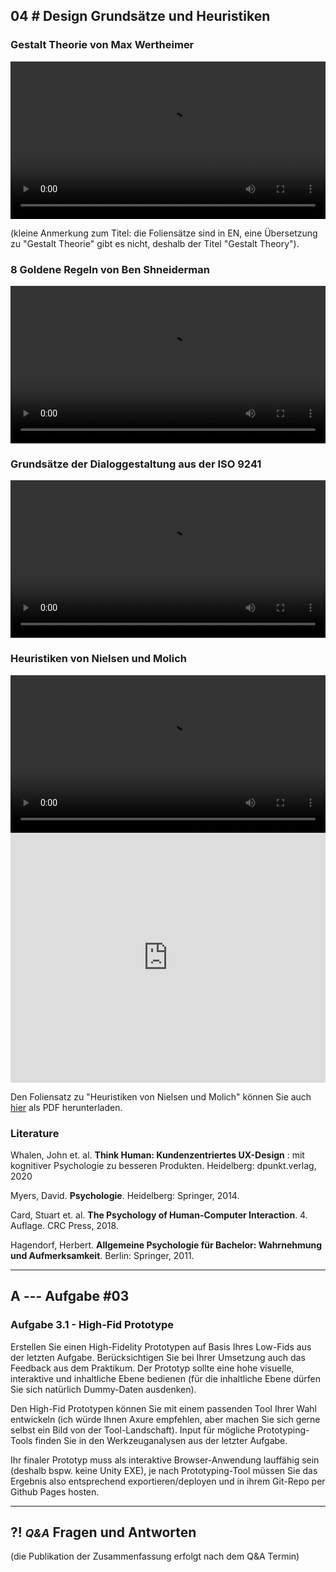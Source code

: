 ## **04 _#_** Design Grundsätze und Heuristiken

### Gestalt Theorie von Max Wertheimer
<video controls width="100%"> 
    <source src="https://lehre.gabriel-rausch.de/HFU/IFD_SoSe20/L04/L04_01_Gestalt_Theory.mp4" type="video/mp4"> 
    <a href="https://lehre.gabriel-rausch.de/HFU/IFD_SoSe20/L04/L04_01_Gestalt_Theory.mp4">Zum Video</a>
</video>

(kleine Anmerkung zum Titel: die Foliensätze sind in EN, eine Übersetzung zu "Gestalt Theorie" gibt es nicht, deshalb der Titel "Gestalt Theory").

### 8 Goldene Regeln von Ben Shneiderman
<video controls width="100%"> 
    <source src="https://lehre.gabriel-rausch.de/HFU/IFD_SoSe20/L04/L04_02_Shneidermans_8_Goldene_Regeln.mp4" type="video/mp4"> 
    <a href="https://lehre.gabriel-rausch.de/HFU/IFD_SoSe20/L04/L04_02_Shneidermans_8_Goldene_Regeln.mp4">Zum Video</a>
</video>

### Grundsätze der Dialoggestaltung aus der ISO 9241
<video controls width="100%"> 
    <source src="https://lehre.gabriel-rausch.de/HFU/IFD_SoSe20/L04/L04_03_ISO_9241-110.mp4" type="video/mp4"> 
    <a href="https://lehre.gabriel-rausch.de/HFU/IFD_SoSe20/L04/L04_03_ISO_9241-110.mp4">Zum Video</a>
</video>

### Heuristiken von Nielsen und Molich
<video controls width="100%"> 
    <source src="https://lehre.gabriel-rausch.de/HFU/IFD_SoSe20/L04/L04_04_Heuristiken_Nielsen_Molich.mp4" type="video/mp4"> 
    <a href="https://lehre.gabriel-rausch.de/HFU/IFD_SoSe20/L04/L04_04_Heuristiken_Nielsen_Molich.mp4">Zum Video</a>
</video>


<iframe src="https://lehre.gabriel-rausch.de/HFU/IFD_SoSe20/L04/L04_Design_Grundsaetze_und_Heuristiken_lq.pdf" width="100%" height="400px" style="border:none"></iframe>

Den Foliensatz zu "Heuristiken von Nielsen und Molich" können Sie auch [hier](https://lehre.gabriel-rausch.de/HFU/IFD_SoSe20/L04/L04_Design_Grundsaetze_und_Heuristiken_lq.pdf) als PDF herunterladen.

### Literature

Whalen, John et. al. **Think Human: Kundenzentriertes UX-Design** : mit kognitiver Psychologie zu besseren Produkten. Heidelberg: dpunkt.verlag, 2020

Myers, David. **Psychologie**. Heidelberg: Springer, 2014.

Card, Stuart et. al. **The Psychology of Human-Computer Interaction**. 4. Auflage. CRC Press, 2018.

Hagendorf, Herbert. **Allgemeine Psychologie für Bachelor: Wahrnehmung und Aufmerksamkeit**. Berlin: Springer, 2011.


---


## **A _---_** Aufgabe #03

### Aufgabe 3.1 - High-Fid Prototype

Erstellen Sie einen High-Fidelity Prototypen auf Basis Ihres Low-Fids aus der letzten Aufgabe. Berücksichtigen Sie bei Ihrer Umsetzung auch das Feedback aus dem Praktikum. Der Prototyp sollte eine hohe visuelle, interaktive und inhaltliche Ebene bedienen (für die inhaltliche Ebene dürfen Sie sich natürlich Dummy-Daten ausdenken).

Den High-Fid Prototypen können Sie mit einem passenden Tool Ihrer Wahl entwickeln (ich würde Ihnen Axure empfehlen, aber machen Sie sich gerne selbst ein Bild von der Tool-Landschaft). Input für mögliche Prototyping-Tools finden Sie in den Werkzeuganalysen aus der letzter Aufgabe.

Ihr finaler Prototyp muss als interaktive Browser-Anwendung lauffähig sein (deshalb bspw. keine Unity EXE), je nach Prototyping-Tool müssen Sie das Ergebnis also entsprechend exportieren/deployen und in ihrem Git-Repo per Github Pages hosten.




---


## **?! _<small>Q&A</small>_** Fragen und Antworten
(die Publikation der Zusammenfassung erfolgt nach dem Q&A Termin)